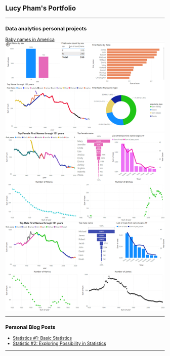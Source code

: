 ## Lucy Pham's Portfolio

---

### Data analytics personal projects

[Baby names in America](/sample_page)
<img src="/projects/baby_names/baby_names_1.png?raw=true"/>
<img src="/projects/baby_names/baby_names_2.png?raw=true"/>
<img src="/projects/baby_names/baby_names_3.png?raw=true"/>

---

### Personal Blog Posts

- [Statistics #1: Basic Statistics](https://medium.com/@lucypham.douglas23/basic-statistics-70c8929b6854)
- [Statistic #2: Exploring Possibility in Statistics](https://medium.com/@lucypham.douglas23/statistic-2-exploring-possibility-in-statistics-fa3bc2821006)

---